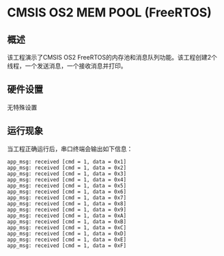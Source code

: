 # CMSIS OS2 MEM POOL (FreeRTOS)

## 概述

该工程演示了CMSIS OS2 FreeRTOS的内存池和消息队列功能。该工程创建2个线程，一个发送消息，一个接收消息并打印。

## 硬件设置

无特殊设置

## 运行现象

当工程正确运行后，串口终端会输出如下信息：
```console
app_msg: received [cmd = 1, data = 0x1]
app_msg: received [cmd = 1, data = 0x2]
app_msg: received [cmd = 1, data = 0x3]
app_msg: received [cmd = 1, data = 0x4]
app_msg: received [cmd = 1, data = 0x5]
app_msg: received [cmd = 1, data = 0x6]
app_msg: received [cmd = 1, data = 0x7]
app_msg: received [cmd = 1, data = 0x8]
app_msg: received [cmd = 1, data = 0x9]
app_msg: received [cmd = 1, data = 0xA]
app_msg: received [cmd = 1, data = 0xB]
app_msg: received [cmd = 1, data = 0xC]
app_msg: received [cmd = 1, data = 0xD]
app_msg: received [cmd = 1, data = 0xE]
app_msg: received [cmd = 1, data = 0xF]

```

